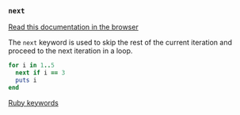 ### `next`

[Read this documentation in the browser](https://github.com/Shopify/ruby-lsp/blob/main/static_docs/descriptions/next.md)

The `next` keyword is used to skip the rest of the current iteration and proceed to the next iteration in a loop.

```ruby
for i in 1..5
  next if i == 3
  puts i
end
```

[Ruby keywords](https://docs.ruby-lang.org/en/3.3/keywords_rdoc.html)
